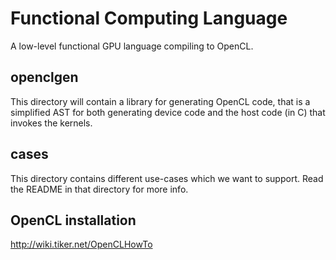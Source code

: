 Functional Computing Language
=============================
A low-level functional GPU language compiling to OpenCL.

openclgen
---------
This directory will contain a library for generating OpenCL code, that
is a simplified AST for both generating device code and the host code
(in C) that invokes the kernels.

cases
-----
This directory contains different use-cases which we want to
support. Read the README in that directory for more info.


OpenCL installation
-------------------
http://wiki.tiker.net/OpenCLHowTo

